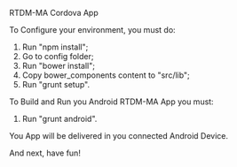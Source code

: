 RTDM-MA Cordova App

To Configure your environment, you must do:
1. Run "npm install";
2. Go to config folder; 
3. Run "bower install";
4. Copy bower_components content to "src/lib";
5. Run "grunt setup".

To Build and Run you Android RTDM-MA App you must:
1. Run "grunt android".

You App will be delivered in you connected Android Device.

And next, have fun!
